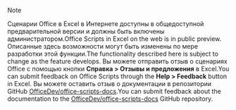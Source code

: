 > [!NOTE]
> <span data-ttu-id="3c4b1-101">Сценарии Office в Excel в Интернете доступны в общедоступной предварительной версии и должны быть включены администратором.</span><span class="sxs-lookup"><span data-stu-id="3c4b1-101">Office Scripts in Excel on the web is in public preview.</span></span> <span data-ttu-id="3c4b1-102">Описанные здесь возможности могут быть изменены по мере разработки этой функции.</span><span class="sxs-lookup"><span data-stu-id="3c4b1-102">The functionality described here is subject to change as the feature develops.</span></span> <span data-ttu-id="3c4b1-103">Вы можете отправить отзыв о сценариях Office с помощью кнопки **Справка > Отзывы и предложения** в Excel.</span><span class="sxs-lookup"><span data-stu-id="3c4b1-103">You can submit feedback on Office Scripts through the **Help > Feedback** button in Excel.</span></span> <span data-ttu-id="3c4b1-104">Вы можете оставить отзыв о документации в репозитории GitHub [OfficeDev/office-scripts-docs](https://github.com/OfficeDev/office-scripts-docs/issues).</span><span class="sxs-lookup"><span data-stu-id="3c4b1-104">You can submit feedback about the documentation to the [OfficeDev/office-scripts-docs](https://github.com/OfficeDev/office-scripts-docs/issues) GitHub repository.</span></span>
